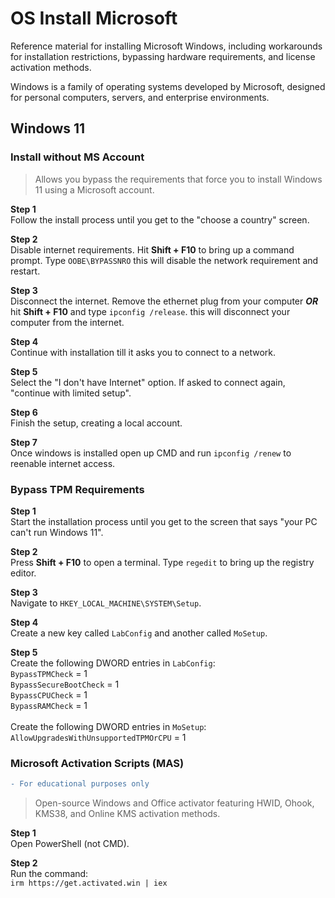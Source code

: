 # OS Install Microsoft
Reference material for installing Microsoft Windows, including workarounds for installation restrictions, bypassing hardware requirements, and license activation methods.

Windows is a family of operating systems developed by Microsoft, designed for personal computers, servers, and enterprise environments. 

## Windows 11

### Install without MS Account
> Allows you bypass the requirements that force you to install Windows 11 using a Microsoft account.

**Step 1** \
Follow the install process until you get to the "choose a country" screen.

**Step 2** \
Disable internet requirements. Hit **Shift + F10** to bring up a command prompt. Type `OOBE\BYPASSNRO` this will disable the network requirement and restart.

**Step 3** \
Disconnect the internet. Remove the ethernet plug from your computer ***OR*** hit **Shift + F10** and type `ipconfig /release`. this will disconnect your computer from the internet.

**Step 4** \
Continue with installation till it asks you to connect to a network.

**Step 5** \
Select the "I don't have Internet" option. If asked to connect again, "continue with limited setup".

**Step 6** \
Finish the setup, creating a local account.

**Step 7** \
Once windows is installed open up CMD and run `ipconfig /renew` to reenable internet access.

### Bypass TPM Requirements

**Step 1** \
Start the installation process until you get to the screen that says "your PC can't run Windows 11".

**Step 2** \
Press **Shift + F10** to open a terminal. Type `regedit` to bring up the registry editor.

**Step 3** \
Navigate to `HKEY_LOCAL_MACHINE\SYSTEM\Setup`.

**Step 4** \
Create a new key called `LabConfig` and another called `MoSetup`.

**Step 5** \
Create the following DWORD entries in `LabConfig`:\
`BypassTPMCheck` = 1\
`BypassSecureBootCheck` = 1\
`BypassCPUCheck` = 1\
`BypassRAMCheck` = 1\
\
Create the following DWORD entries in `MoSetup`:\
`AllowUpgradesWithUnsupportedTPMOrCPU` = 1


### Microsoft Activation Scripts (MAS)
```diff
- For educational purposes only
```
> Open-source Windows and Office activator featuring HWID, Ohook, KMS38, and Online KMS activation methods.

**Step 1** \
Open PowerShell (not CMD).

**Step 2** \
Run the command: \
```irm https://get.activated.win | iex```